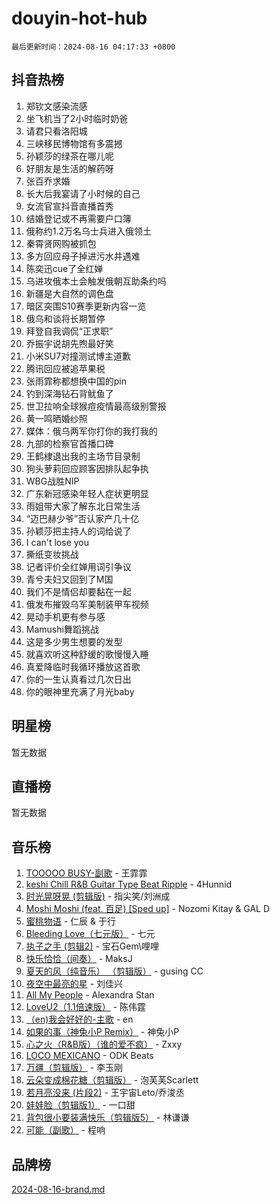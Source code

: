 # douyin-hot-hub

`最后更新时间：2024-08-16 04:17:33 +0800`

## 抖音热榜

1. 郑钦文感染流感
1. 坐飞机当了2小时临时奶爸
1. 请君只看洛阳城
1. 三峡移民博物馆有多震撼
1. 孙颖莎的绿茶在哪儿呢
1. 好朋友是生活的解药呀
1. 张百乔求婚
1. 长大后我宴请了小时候的自己
1. 女流官宣抖音直播首秀
1. 结婚登记或不再需要户口簿
1. 俄称约1.2万名乌士兵进入俄领土
1. 秦霄贤网购被抓包
1. 多方回应母子掉进污水井遇难
1. 陈奕迅cue了全红婵
1. 乌进攻俄本土会触发俄朝互助条约吗
1. 新疆是大自然的调色盘
1. 暗区突围S10赛季更新内容一览
1. 俄乌和谈将长期暂停
1. 拜登自我调侃“正求职”
1. 乔振宇说胡先煦最好笑
1. 小米SU7对撞测试博主道歉
1. 腾讯回应被追苹果税
1. 张雨霏称都想换中国的pin
1. 钓到深海钻石背鱿鱼了
1. 世卫拉响全球猴痘疫情最高级别警报
1. 黄一鸣晒婚纱照
1. 媒体：俄乌两军你打你的我打我的
1. 九部的检察官首播口碑
1. 王鹤棣退出我的主场节目录制
1. 狗头萝莉回应顾客因排队起争执
1. WBG战胜NIP
1. 广东新冠感染年轻人症状更明显
1. 雨姐带大家了解东北日常生活
1. “迈巴赫少爷”否认家产几十亿
1. 孙颖莎把主持人的词给说了
1. I can't lose you
1. 撕纸变妆挑战
1. 记者评价全红婵用词引争议
1. 青兮夫妇又回到了M国
1. 我们不是情侣却要黏在一起
1. 俄发布摧毁乌军美制装甲车视频
1. 晃动手机更有参与感
1. Mamushi舞蹈挑战
1. 这是多少男生想要的发型
1. 就喜欢听这种舒缓的歌慢慢入睡
1. 真爱降临时我循环播放这首歌
1. 你的一生认真看过几次日出
1. 你的眼神里充满了月光baby

## 明星榜

暂无数据

## 直播榜

暂无数据

## 音乐榜

1. [TOOOOO BUSY-副歌](https://sf5-hl-cdn-tos.douyinstatic.com/obj/tos-cn-ve-2774/o0fmjGZetNDjSM5EimFs2QlzBg30YgByJMRQrC) - 王霏霏
1. [keshi Chill R&B Guitar Type Beat Ripple](https://sf5-hl-cdn-tos.douyinstatic.com/obj/tos-cn-ve-2774/okQIfmitAB3HpgZQo0YCEFEACcDhQngn0fkFIC) - 4Hunnid
1. [时光晃呀晃 (剪辑版)](https://sf5-hl-cdn-tos.douyinstatic.com/obj/tos-cn-ve-2774/o8ACeQem3gwI1x3GIYGAfKG0LJebKFRJDwRwyW) - 指尖笑/刘洲成
1. [Moshi Moshi (feat. 百足) [Sped up]](https://sf5-hl-cdn-tos.douyinstatic.com/obj/tos-cn-ve-2774/ocCPFQcXJLeroaIdQLIGAoeeYM3OAUYGDguHXz) - Nozomi Kitay & GAL D
1. [蜜桃物语](https://sf5-hl-cdn-tos.douyinstatic.com/obj/tos-cn-ve-2774/oIhOSCZtIACtYU4XQkngiW9kCBfVD1Fz9IYeqL) - 仁辰 & 于行
1. [Bleeding Love（七元版）](https://sf5-hl-cdn-tos.douyinstatic.com/obj/tos-cn-ve-2774/oEgC9eZFHQ1MfSRnrfkzFp8AayDWqAQMABBgUs) - 七元
1. [执子之手 (剪辑2)](https://sf5-hl-cdn-tos.douyinstatic.com/obj/tos-cn-ve-2774/oUoZLQjCc31XzqsBnBQUNgeKtYPBcgbFDwtfcu) - 宝石Gem\哩哩
1. [快乐恰恰（间奏）](https://sf5-hl-cdn-tos.douyinstatic.com/obj/tos-cn-ve-2774/oMesum3HvWQXJxuMFeVYzf54o2QzH5aEBPOCAn) - MaksJ
1. [夏天的风（纯音乐） （剪辑版）](https://sf5-hl-cdn-tos.douyinstatic.com/obj/tos-cn-ve-2774/oUzLjBZZFQAoNRmGokEeD5zfQCObp6UeFAnTa6) - gusing CC
1. [夜空中最亮的星](https://sf3-cdn-tos.douyinstatic.com/obj/tos-cn-ve-2774/o4IfgGwqqnFeXEMGaS8JBzJAdayAaCeoxqbjCD) - 刘佳兴
1. [All My People](https://sf5-hl-cdn-tos.douyinstatic.com/obj/tos-cn-ve-2774/c7773e6b7c3f4bd9b26cd85b0cfa4eff) - Alexandra Stan
1. [LoveU2（1.1倍速版）](https://sf5-hl-cdn-tos.douyinstatic.com/obj/tos-cn-ve-2774/oQMeDffLaEmgMwgCOEMAFCI6INzoFPgWdD0rsa) - 陈伟霆
1. [（en)我会好好的-主歌](https://sf5-hl-cdn-tos.douyinstatic.com/obj/tos-cn-ve-2774/oUrYpIdrvCbA8m8yAZjbMWjUkL6tiinWMkBTs) - en
1. [如果的事（神兔小P Remix）](https://sf3-cdn-tos.douyinstatic.com/obj/tos-cn-ve-2774/okHtAffz3g4ZB0BMQn9iC9BC6AciI3xCmgQTqt) - 神兔小P
1. [心之火（R&B版）（谁的爱不疯）](https://sf5-hl-cdn-tos.douyinstatic.com/obj/tos-cn-ve-2774/okemkEDaIBBE3OosftCgMxlFkLQZRw37t36ZQv) - Zxxy
1. [LOCO MEXICANO](https://sf5-hl-cdn-tos.douyinstatic.com/obj/tos-cn-ve-2774/owxVoxJorA4ILBfsMAjU6t7O1xW9w0tS7EYzh6) - ODK Beats
1. [万疆（剪辑版）](https://sf3-cdn-tos.douyinstatic.com/obj/tos-cn-ve-2774/ooG7oVgFlDTelKCjCsTTobQvbdtj1BBQXnfZd8) - 李玉刚
1. [云朵变成棉花糖（剪辑版）](https://sf6-cdn-tos.douyinstatic.com/obj/tos-cn-ve-2774/o8LC84GQLALFfXeyJmh8KE61byVQYMMeAZLfEI) - 泡芙芙Scarlett
1. [若月亮没来 (片段2)](https://sf3-cdn-tos.douyinstatic.com/obj/tos-cn-ve-2774/ocQavLLjkCOeDxGyYeIMGgNAIwJ0QXE1Ve3Fzv) - 王宇宙Leto/乔浚丞
1. [娃娃脸（剪辑版1）](https://sf5-hl-cdn-tos.douyinstatic.com/obj/tos-cn-ve-2774/oIimSCgQoNUePTAZ1Ba7TeADY4KetGYsVFeaaB) - 一口甜
1. [背包很小要装满快乐（剪辑版5）](https://sf3-cdn-tos.douyinstatic.com/obj/tos-cn-ve-2774/oUqSJIiBjw2pxsBAiQRmkbZGJrlGCMBPpIW90) - 林谦谦
1. [可能（副歌）](https://sf5-hl-cdn-tos.douyinstatic.com/obj/tos-cn-ve-2774/cde1731888894259b333569393c2fb51) - 程响

## 品牌榜

[2024-08-16-brand.md](2024-08-16-brand.md)
